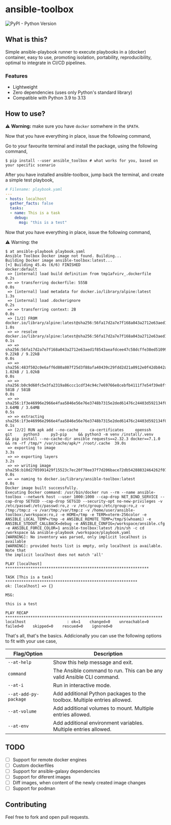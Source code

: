 # ansible-toolbox

![PyPI - Python Version](https://img.shields.io/pypi/pyversions/ansible_toolbox)

## What is this?

Simple ansible-playbook runner to execute playbooks in a (docker) container, easy to use, promoting isolation, portability, reproducibility, optimal to integrate in CI/CD pipelines.

### Features
- Lightweight
- Zero dependencies (uses only Python's standard library)
- Compatible with Python 3.9 to 3.13

## How to use?

:warning: **Warning:** make sure you have `docker` somwhere in the `$PATH`.

Now that you have everything in place, issue the following command,

Go to your favourite terminal and install the package, using the following command,

```console
$ pip install --user ansible_toolbox # what works for you, based on your specific scenario
```

After you have installed ansible-toolbox, jump back the terminal, and create a simple test playbook,

```yaml
# Filename: playbook.yaml
---
- hosts: localhost
  gather_facts: false
  tasks:
  - name: This is a task
    debug: 
      msg: "this is a test"
```

Now that you have everything in place, issue the following command,

:warning: Warning: the 

```console
$ at ansible-playbook playbook.yaml
Ansible Toolbox Docker image not found. Building...
Building Docker image ansible-toolbox:latest...
[+] Building 45.4s (6/6) FINISHED                                                                                                                                                                                                                           docker:default
 => [internal] load build definition from tmp1afvirv_.dockerfile                                                                                                                                                                                                      0.2s
 => => transferring dockerfile: 555B                                                                                                                                                                                                                                  0.0s
 => [internal] load metadata for docker.io/library/alpine:latest                                                                                                                                                                                                      1.3s
 => [internal] load .dockerignore                                                                                                                                                                                                                                     0.2s
 => => transferring context: 2B                                                                                                                                                                                                                                       0.0s
 => [1/2] FROM docker.io/library/alpine:latest@sha256:56fa17d2a7e7f168a043a2712e63aed1f8543aeafdcee47c58dcffe38ed51099                                                                                                                                                1.0s
 => => resolve docker.io/library/alpine:latest@sha256:56fa17d2a7e7f168a043a2712e63aed1f8543aeafdcee47c58dcffe38ed51099                                                                                                                                                0.1s
 => => sha256:56fa17d2a7e7f168a043a2712e63aed1f8543aeafdcee47c58dcffe38ed51099 9.22kB / 9.22kB                                                                                                                                                                        0.0s
 => => sha256:483f502c0e6aff6d80a807f25d3f88afa40439c29fdd2d21a0912e0f42db842a 1.02kB / 1.02kB                                                                                                                                                                        0.0s
 => => sha256:b0c9d60fc5e3fa2319a86ccc1cdf34c94c7e69766e8cebfb4111f7e54f39e8ff 581B / 581B                                                                                                                                                                            0.0s
 => => sha256:1f3e46996e2966e4faa5846e56e76e3748b7315e2ded61476c24403d592134f0 3.64MB / 3.64MB                                                                                                                                                                        0.5s
 => => extracting sha256:1f3e46996e2966e4faa5846e56e76e3748b7315e2ded61476c24403d592134f0                                                                                                                                                                             0.1s
 => [2/2] RUN apk add --no-cache     ca-certificates     openssh     git     python3     py3-pip     && python3 -m venv /install/.venv     && pip install --no-cache-dir ansible requests==2.32.3 docker==7.1.0      && rm -rf /tmp/* /var/cache/apk/* /root/.cache  39.0s
 => exporting to image                                                                                                                                                                                                                                                3.3s 
 => => exporting layers                                                                                                                                                                                                                                               3.2s 
 => => writing image sha256:b10d2705991429f15523c7ec20f70ee37f7d206bace72db54288832464262f07                                                                                                                                                                          0.0s 
 => => naming to docker.io/library/ansible-toolbox:latest                                                                                                                                                                                                             0.0s 
Docker image built successfully.                                                                                                                                                                                                                                           
Executing Docker command: /usr/bin/docker run --rm --name ansible-toolbox --network host --user 1000:1000 --cap-drop NET_BIND_SERVICE --cap-drop SETUID --cap-drop SETGID --security-opt no-new-privileges -v /etc/passwd:/etc/passwd:ro,z -v /etc/group:/etc/group:ro,z -v /tmp:/tmp:z -v /var/tmp:/var/tmp:z -v /home/user/ansible-toolbox:/workspace:ro,z -e HOME=/tmp -e TERM=xterm-256color -e ANSIBLE_LOCAL_TEMP=/tmp -e ANSIBLE_REMOTE_TEMP=/tmp/$(whoami) -e ANSIBLE_STDOUT_CALLBACK=debug -e ANSIBLE_CONFIG=/workspace/ansible.cfg -e ANSIBLE_FORCE_COLOR=1 ansible-toolbox:latest /bin/sh -c cd /workspace && ansible-playbook /workspace/playbook.yaml
[WARNING]: No inventory was parsed, only implicit localhost is available
[WARNING]: provided hosts list is empty, only localhost is available. Note that
the implicit localhost does not match 'all'

PLAY [localhost] ***************************************************************

TASK [This is a task] **********************************************************
ok: [localhost] => {}

MSG:

this is a test

PLAY RECAP *********************************************************************
localhost                  : ok=1    changed=0    unreachable=0    failed=0    skipped=0    rescued=0    ignored=0   
```

That's all, that's the basics. Addicionally you can use the following options to fit 
with your use case,

| Flag/Option           | Description                                                              |
| --------------------- | ------------------------------------------------------------------------ |
| `--at-help`           | Show this help message and exit.                                         |
| `command`             | The Ansible command to run. This can be any valid Ansible CLI command.   |
| `--at-i`              | Run in interactive mode.                                                 |
| `--at-add-py-package` | Add additional Python packages to the toolbox. Multiple entries allowed. |
| `--at-volume`         | Add additional volumes to mount. Multiple entries allowed.               |
| `--at-env`            | Add additional environment variables. Multiple entries allowed.          |

## TODO
- [ ] Support for remote docker engines
- [ ] Custom dockerfiles
- [ ] Support for ansible-galaxy dependencies
- [ ] Support for diferent images
- [ ] Diff images, when content of the newly created image changes
- [ ] Support for podman

## Contributing

Feel free to fork and open pull requests.
